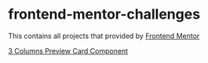 # frontend-mentor-challenges

This contains all projects that provided by [Frontend Mentor](https://www.frontendmentor.io/)

[3 Columns Preview Card Component](https://victoriacheng15.github.io/frontend-mentor-challenges/3-column-preview-card-component/)
